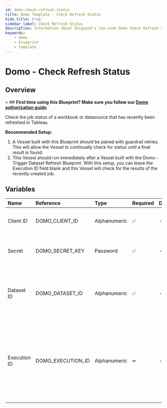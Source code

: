 ```yaml
---
id: domo-check-refresh-status
title: Domo Template - Check Refresh Status
hide_title: true
sidebar_label: Check Refresh Status
description: Information about Shipyard's low-code Domo Check Refresh Status blueprint. Check the status of a recently refreshed dataset in Domo.
keywords:
    - domo
    - blueprint
    - template
---
```


# Domo - Check Refresh Status

## Overview

&gt; ## **First time using this Blueprint? Make sure you follow our [Domo authorization guide](https://www.shipyardapp.com/docs/blueprint-library/domo/domo-authorization/)**.

Check the job status of a workbook or datasource that has recently been refreshed in Tableau.

**Recommended Setup:**
1. A Vessel built with this Blueprint should be paired with guardrail retries. This will allow the Vessel to continually check for status until a final result is found.
2. This Vessel should run immediately after a Vessel built with the Domo - Trigger Dataset Refresh Blueprint. With this setup, you can leave the Execution ID field blank and this Vessel will check for the results of the recently created job.



## Variables

| Name | Reference | Type | Required | Default | Options | Description |
|:---|:---|:---|:---|:---|:---|:---|
| Client ID | DOMO_CLIENT_ID | Alphanumeric | :white_check_mark: | - | - | Client ID of your organization&#39;s Domo App. |
| Secret | DOMO_SECRET_KEY | Password | :white_check_mark: | - | - | Secret associated with the provided Client ID. |
| Dataset ID | DOMO_DATASET_ID | Alphanumeric | :white_check_mark: | - | - | UUID of the dataset you want to download, typically found at the end of the URL. |
| Execution ID | DOMO_EXECUTION_ID | Alphanumeric | :heavy_minus_sign: | - | - | The ID of a specific execution you check the status of. If left blank, will try to find the execution ID from an &#34;Refresh Dataset&#34; Vessel that ran upstream. |


